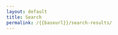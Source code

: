 ```yaml
---
layout: default
title: Search
permalink: /{{baseurl}}/search-results/
---
```


<div id="tipue_search_content"></div>
